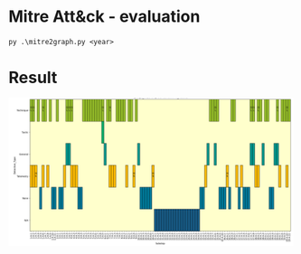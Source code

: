 
# Mitre Att&ck - evaluation

    py .\mitre2graph.py <year>

# Result
![example of a chart obtained with the script](https://github.com/ZA512/mitre_evaluation/blob/main/img/screenshot.png)
